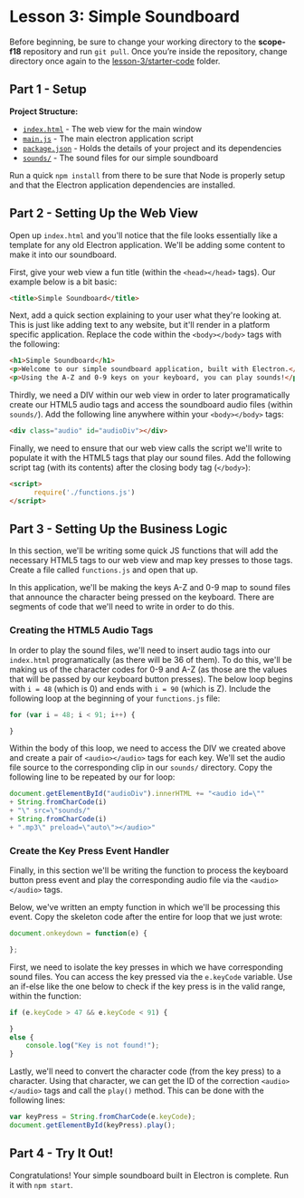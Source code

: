 # Lesson 3:  Simple Soundboard

Before beginning, be sure to change your working directory to the **scope-f18** repository and run `git pull`.  Once you’re inside the repository, change directory once again to the [lesson-3/starter-code](starter-code) folder.

## Part 1 - Setup
**Project Structure:**
* [`index.html`](starter-code/index.html) - The web view for the main window
* [`main.js`](starter-code/main.js) - The main electron application script
* [`package.json`](starter-code/package.json) - Holds the details of your project and its dependencies
* [`sounds/`](starter-code/sounds/) - The sound files for our simple soundboard

Run a quick `npm install` from there to be sure that Node is properly setup and that the Electron application dependencies are installed.

## Part 2 - Setting Up the Web View
Open up `index.html` and you'll notice that the file looks essentially like a template for any old Electron application.  We'll be adding some content to make it into our soundboard.

First, give your web view a fun title (within the `<head></head>` tags).  Our example below is a bit basic:

```HTML
<title>Simple Soundboard</title>
```

Next, add a quick section explaining to your user what they're looking at.  This is just like adding text to any website, but it'll render in a platform specific application.  Replace the code within the `<body></body>` tags with the following:

```HTML
<h1>Simple Soundboard</h1>
<p>Welcome to our simple soundboard application, built with Electron.</p>
<p>Using the A-Z and 0-9 keys on your keyboard, you can play sounds!</p>
```

Thirdly, we need a DIV within our web view in order to later programatically create our HTML5 audio tags and access the soundboard audio files (within `sounds/`).  Add the following line anywhere within your `<body></body>` tags:

```HTML
<div class="audio" id="audioDiv"></div>
```

Finally, we need to ensure that our web view calls the script we'll write to populate it with the HTML5 tags that play our sound files.  Add the following script tag (with its contents) after the closing body tag (`</body>`):

```HTML
<script>
      require('./functions.js')
</script>
```

## Part 3 - Setting Up the Business Logic
In this section, we'll be writing some quick JS functions that will add the necessary HTML5 tags to our web view and map key presses to those tags.  Create a file called `functions.js` and open that up.

In this application, we'll be making the keys A-Z and 0-9 map to sound files that announce the character being pressed on the keyboard.  There are segments of code that we'll need to write in order to do this.

### Creating the HTML5 Audio Tags
In order to play the sound files, we'll need to insert audio tags into our `index.html` programatically (as there will be 36 of them).  To do this, we'll be making us of the character codes for 0-9 and A-Z (as those are the values that will be passed by our keyboard button presses).  The below loop begins with `i = 48` (which is 0) and ends with `i = 90` (which is Z).  Include the following loop at the beginning of your `functions.js` file:

```js
for (var i = 48; i < 91; i++) {

}
```

Within the body of this loop, we need to access the DIV we created above and create a pair of `<audio></audio>` tags for each key.  We'll set the audio file source to the corresponding clip in our `sounds/` directory.  Copy the following line to be repeated by our for loop:


```js
document.getElementById("audioDiv").innerHTML += "<audio id=\""
+ String.fromCharCode(i)
+ "\" src=\"sounds/"
+ String.fromCharCode(i)
+ ".mp3\" preload=\"auto\"></audio>"
```

### Create the Key Press Event Handler
Finally, in this section we'll be writing the function to process the keyboard button press event and play the corresponding audio file via the `<audio></audio>` tags.

Below, we've written an empty function in which we'll be processing this event.  Copy the skeleton code after the entire for loop that we just wrote:

```js
document.onkeydown = function(e) {

};
```

First, we need to isolate the key presses in which we have corresponding sound files.  You can access the key pressed via the `e.keyCode` variable.  Use an if-else like the one below to check if the key press is in the valid range, within the function:

```js
if (e.keyCode > 47 && e.keyCode < 91) {

}
else {
    console.log("Key is not found!");
}
```

Lastly, we'll need to convert the character code (from the key press) to a character.  Using that character, we can get the ID of the correction `<audio></audio>` tags and call the `play()` method.  This can be done with the following lines:

```js
var keyPress = String.fromCharCode(e.keyCode);
document.getElementById(keyPress).play();
```

## Part 4 - Try It Out!

Congratulations!  Your simple soundboard built in Electron is complete.  Run it with `npm start`.
